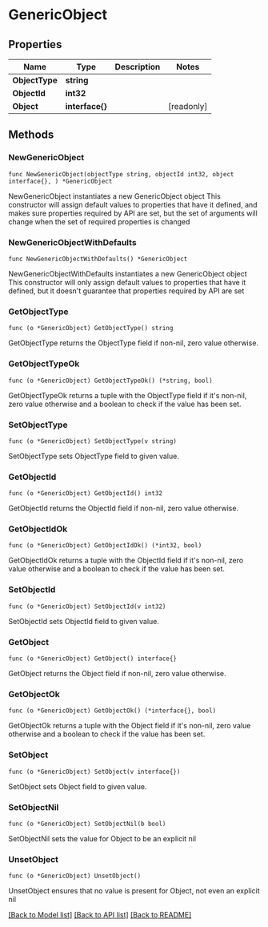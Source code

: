 # GenericObject

## Properties

Name | Type | Description | Notes
------------ | ------------- | ------------- | -------------
**ObjectType** | **string** |  | 
**ObjectId** | **int32** |  | 
**Object** | **interface{}** |  | [readonly] 

## Methods

### NewGenericObject

`func NewGenericObject(objectType string, objectId int32, object interface{}, ) *GenericObject`

NewGenericObject instantiates a new GenericObject object
This constructor will assign default values to properties that have it defined,
and makes sure properties required by API are set, but the set of arguments
will change when the set of required properties is changed

### NewGenericObjectWithDefaults

`func NewGenericObjectWithDefaults() *GenericObject`

NewGenericObjectWithDefaults instantiates a new GenericObject object
This constructor will only assign default values to properties that have it defined,
but it doesn't guarantee that properties required by API are set

### GetObjectType

`func (o *GenericObject) GetObjectType() string`

GetObjectType returns the ObjectType field if non-nil, zero value otherwise.

### GetObjectTypeOk

`func (o *GenericObject) GetObjectTypeOk() (*string, bool)`

GetObjectTypeOk returns a tuple with the ObjectType field if it's non-nil, zero value otherwise
and a boolean to check if the value has been set.

### SetObjectType

`func (o *GenericObject) SetObjectType(v string)`

SetObjectType sets ObjectType field to given value.


### GetObjectId

`func (o *GenericObject) GetObjectId() int32`

GetObjectId returns the ObjectId field if non-nil, zero value otherwise.

### GetObjectIdOk

`func (o *GenericObject) GetObjectIdOk() (*int32, bool)`

GetObjectIdOk returns a tuple with the ObjectId field if it's non-nil, zero value otherwise
and a boolean to check if the value has been set.

### SetObjectId

`func (o *GenericObject) SetObjectId(v int32)`

SetObjectId sets ObjectId field to given value.


### GetObject

`func (o *GenericObject) GetObject() interface{}`

GetObject returns the Object field if non-nil, zero value otherwise.

### GetObjectOk

`func (o *GenericObject) GetObjectOk() (*interface{}, bool)`

GetObjectOk returns a tuple with the Object field if it's non-nil, zero value otherwise
and a boolean to check if the value has been set.

### SetObject

`func (o *GenericObject) SetObject(v interface{})`

SetObject sets Object field to given value.


### SetObjectNil

`func (o *GenericObject) SetObjectNil(b bool)`

 SetObjectNil sets the value for Object to be an explicit nil

### UnsetObject
`func (o *GenericObject) UnsetObject()`

UnsetObject ensures that no value is present for Object, not even an explicit nil

[[Back to Model list]](../README.md#documentation-for-models) [[Back to API list]](../README.md#documentation-for-api-endpoints) [[Back to README]](../README.md)


